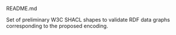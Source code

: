 README.md

Set of preliminary W3C SHACL shapes to validate RDF data graphs corresponding to the proposed encoding.
